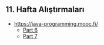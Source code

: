 ## 11. Hafta Alıştırmaları
- https://java-programming.mooc.fi/
    * [Part 6](https://java-programming.mooc.fi/part-6)
    * [Part 7](https://java-programming.mooc.fi/part-7)
